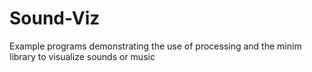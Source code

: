 # Sound-Viz
Example programs demonstrating the use of processing and the minim library to visualize sounds or music
